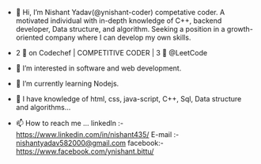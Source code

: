 - 👋 Hi, I’m Nishant Yadav(@ynishant-coder) competative coder.
A motivated individual with in-depth knowledge of C++, backend developer, Data structure, and algorithm. Seeking a position in a growth-oriented company where I can develop my own skills. 
- 2 🌟 on Codechef | COMPETITIVE CODER | 3 🌟 @LeetCode
- 👀 I’m interested in software and web development.
- 🌱 I’m currently learning Nodejs.

- 💞️ I have knowledge of html, css, java-script, C++, Sql, Data structure and algorithms...
- 📫 How to reach me ...
linkedln :- https://www.linkedin.com/in/nishant435/
E-mail :- nishantyadav582000@gmail.com
facebook:- https://www.facebook.com/ynishant.bittu/

<!---
ynishant-coder/ynishant-coder is a ✨ special ✨ repository because its `README.md` (this file) appears on your GitHub profile.
You can click the Preview link to take a look at your changes.
--->
